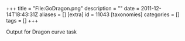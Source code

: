 +++
title = "File:GoDragon.png"
description = ""
date = 2011-12-14T18:43:31Z
aliases = []
[extra]
id = 11043
[taxonomies]
categories = []
tags = []
+++

Output for Dragon curve task
